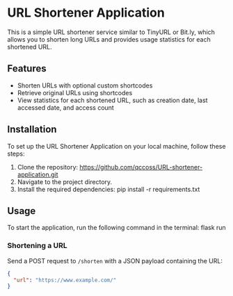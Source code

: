 # URL Shortener Application

This is a simple URL shortener service similar to TinyURL or Bit.ly, which allows you to shorten long URLs and provides usage statistics for each shortened URL.

## Features

- Shorten URLs with optional custom shortcodes
- Retrieve original URLs using shortcodes
- View statistics for each shortened URL, such as creation date, last accessed date, and access count

## Installation

To set up the URL Shortener Application on your local machine, follow these steps:

1. Clone the repository: https://github.com/qccoss/URL-shortener-application.git
3. Navigate to the project directory.
4. Install the required dependencies: pip install -r requirements.txt


## Usage

To start the application, run the following command in the terminal: flask run

### Shortening a URL

Send a POST request to `/shorten` with a JSON payload containing the URL:

```json
{
  "url": "https://www.example.com/"
}
